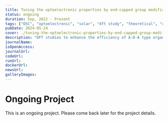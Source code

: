 ```yaml
---
title: Tuning the optoelectronic properties by end-capped group modification for efficient OSCs
status: ongoing
duration: Sep, 2022 - Present
tags: ["OSC", "optoelectronic", "solar", "dft study", "theoretical", "ongoing"]
pubDate: 2024-05-24
cover: ./tuning-the-optoelectronic-properties-by-end-capped-group-modification-for-efficient-osc.png
description: "DFT studies to enhance the efficiency of A-D-A type organic solar cells by end-capped group modification"
journalName: 
isOpenAccess: 
journalUrl: 
codeUrl: 
runUrl: 
dockerUrl: 
newsUrl: 
galleryImages: 
---
```

# Ongoing Project
This is an ongoing project. Please come back later for the project details.